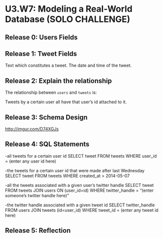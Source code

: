 # U3.W7: Modeling a Real-World Database (SOLO CHALLENGE)

## Release 0: Users Fields
<!-- Identify the fields Twitter collects data for -->

## Release 1: Tweet Fields
<!-- Identify the fields Twitter uses to represent/display a tweet. What are you required or allowed to enter? --> Text which constitutes a tweet. The date and time of the tweet.

## Release 2: Explain the relationship
The relationship between `users` and `tweets` is: 
<!-- because... --> Tweets by a certain user all have that user’s id attached to it.

## Release 3: Schema Design
<!-- Include your image (inline) of your schema -->
http://imgur.com/D74XGJs

## Release 4: SQL Statements
<!-- Include your SQL Statements. How can you make markdown files show blocks of code? -->

-all tweets for a certain user id
SELECT tweet
FROM tweets
WHERE user_id = (enter any user id here)

-the tweets for a certain user id that were made after last Wednesday
SELECT tweet
FROM tweets
WHERE created_at > 2014-05-07

-all the tweets associated with a given user’s twitter handle
SELECT tweet
FROM tweets JOIN users ON (user_id=id)
WHERE twitter_handle = “(enter someone’s twitter handle here)”


-the twitter handle associated with a given tweet id
SELECT twitter_handle
FROM users JOIN tweets (id=user_id)
WHERE tweet_id = (enter any tweet id here)


## Release 5: Reflection
<!-- Be sure to add your reflection here!!! -->
